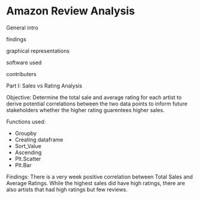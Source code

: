 # Amazon Review Analysis

General intro 

findings 

graphical representations

software used 

contributers 



Part I: Sales vs Rating Analysis

Objective: Determine the total sale and average rating for each artist to derive potential correlations between the two data points to inform future stakeholders whether the higher rating guarentees higher sales. 

Functions used: 
- Groupby
- Creating dataframe
- Sort_Value
- Ascending
- Plt.Scatter
- Plt.Bar

Findings: There is a very week positive correlation between Total Sales and Average Ratings. While the highest sales did have high ratings, there are also artists that had high ratings but few reviews. 
